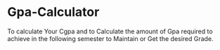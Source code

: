 # Gpa-Calculator
To calculate Your Cgpa and to Calculate the amount of Gpa required to achieve in the following semester to Maintain or Get the desired Grade. 
